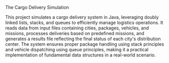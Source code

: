 The Cargo Delivery Simulation

This project simulates a cargo delivery system in Java, leveraging doubly linked lists, stacks, and queues to efficiently manage logistics operations. It reads data from input files containing cities, packages, vehicles, and missions, processes deliveries based on predefined missions, and generates a results file reflecting the final status of each city's distribution center. The system ensures proper package handling using stack principles and vehicle dispatching using queue principles, making it a practical implementation of fundamental data structures in a real-world scenario.
